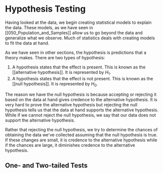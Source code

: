 # Hypothesis Testing

Having looked at the data, we begin creating statistical models to explain the data. These models, as we have seen in [[050_Population_and_Samples]] allow us to go beyond the data and generalize what we observe. Much of statistics deals with creating models to fit the data at hand. 

As we have seen in other sections, the hypothesis is predictions that a theory makes. There are two types of hypothesis: 

1. A hypothesis states that the effect is present. This is known as the [[alternative hypothesis]]. It is represented by $H_1$. 
2. A hypothesis states that the effect is not present. This is known as the [[null hypothesis]]. It is represented by $H_0$.

The reason we have the null hypothesis is because accepting or rejecting it based on the data at hand gives credence to the alternative hypothesis. It is very hard to prove the alternative hypothesis but rejecting the null hypothesis tells us that the data at hand supports the alternative hypothesis. While if we cannot reject the null hypothesis, we say that our data does not support the alternative hypothesis. 

Rather that rejecting the null hypothesis, we try to determine the chances of obtaining the data we've collected assuming that the null hypothesis is true. If these changes are small, it is credence to the alternative hypothesis while if the chances are large, it diminishes credence to the alternative hypothesis. 

## One- and Two-tailed Tests



